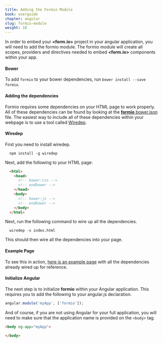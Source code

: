 ```yaml
---
title: Adding the Formio Module
book: userguide
chapter: angular
slug: formio-module
weight: 10
---
```

In order to embed your **&lt;<span class="text-primary">form</span>.<span class="text-secondary">io</span>&gt;** project in your angular application, you will need to add the formio module. The formio module will create all scopes, providers and directives needed to embed **&lt;<span class="text-primary">form</span>.<span class="text-secondary">io</span>&gt;** components within your app.

#### Bower

To add `formio` to your bower dependencies, run `bower install --save formio`.

#### Adding the dependencies

Formio requires some dependencies on your HTML page to work properly. All of these dependencies can be found by looking at the [**formio** bower.json](https://github.com/formio/ngFormio/blob/develop/bower.json#L25) file. The easiest way to include all of these dependencies within your webpage is to use a tool called [Wiredep](https://github.com/taptapship/wiredep).

#### Wiredep

First you need to install wiredep.

```
  npm install -g wiredep
```

Next, add the following to your HTML page:

```html
  <html>
    <head>
      <!-- bower:css -->
      <!-- endbower -->
    </head>
    <body>
      <!-- bower:js -->
      <!-- endbower -->
    </body>
  </html>
```

Next, run the following command to wire up all the dependencies.

```
  wiredep -s index.html
```

This should then wire all the dependencies into your page.

#### Example Page

To see this in action, [here is an example page](https://github.com/formio/examples.form.io/blob/master/simpleform/index.html) with all the dependencies already wired up for reference.

#### Initialize Angular

The next step is to initialize **formio** within your Angular application. This requires you to add the following to your angular.js declaration.

```javascript
angular.module('myApp', ['formio']);
```

And of course, if you are not using Angular for your full application, you will need to make sure that the application name is provided on the `<body>` tag.

```html
<body ng-app="myApp">

</body>
```
